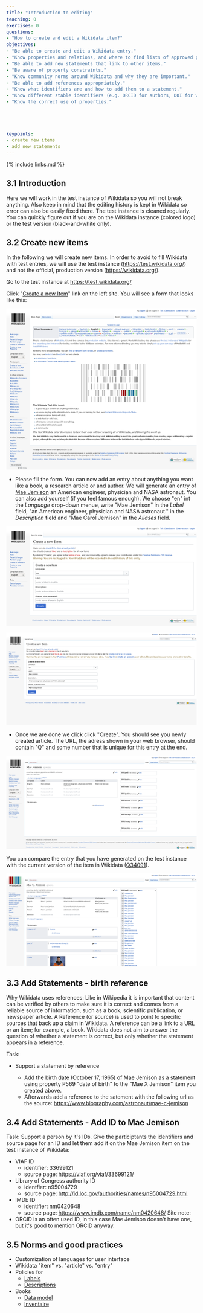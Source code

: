 ```yaml
---
title: "Introduction to editing"
teaching: 0
exercises: 0
questions:
- "How to create and edit a Wikidata item?"
objectives:
- "Be able to create and edit a Wikidata entry."
- "Know properties and relations, and where to find lists of approved properties and relations."
- "Be able to add new statements that link to other items."
- "Be aware of property constraints."
- "Know community norms around Wikidata and why they are important."
- "Be able to add references appropriately."
- "Know what identifiers are and how to add them to a statement."
- "Know different stable identifiers (e.g. ORCID for authors, DOI for works) and why makes sense to use them as properties."
- "Know the correct use of properties."




keypoints:
- create new items
- add new statements
---
```



{% include links.md %}

## 3.1 Introduction

Here we will work in the test instance of Wikidata so you will not break anything. Also keep in mind that the editing history is kept in Wikidata so error can also be easily fixed there. The test instance is cleaned regularly. You can quickly figure out if you are on the Wikidata instance (colored logo) or the test version (black-and-white only).

## 3.2 Create new items

In the following we will create new items. In order to avoid to fill Wikidata with test entries, we will use the test instance (https://test.wikidata.org/) and not the official, production version (https://wikidata.org/).

Go to the test instance at https://test.wikidata.org/

Click "[Create a new Item](https://test.wikidata.org/wiki/Special:NewItem)" link on the left site. You will see a form that looks like this:

![Front Page of the test instance](../fig/l03-Screenshot_test_instance_front_page.png)  

- Please fill the form. You can now add an entry about anything you want like a book, a research article or and author. We will generate an entry of [Mae Jemison](https://en.wikipedia.org/wiki/Mae_Jemison) an American engineer, physician and NASA astronaut. You can also add yourself (if you feel famous enough). We choose "en" int the *Language* drop-down menue, write "Mae Jemison" in the *Label* field, "an American engineer, physician and NASA astronaut." in the *Description* field and "Mae Carol Jemison" in the *Aliases* field.

![Empty create form of the test instance](../fig/l03-Screenshot_test_instance_empty_create_page.png)  

![Empty create form of the test instance](../fig/l03-Mae_Jemison_01_Enter_in_form.png)  

- Once we are done we click click "Create". You should see you newly created article. The URL, the adress shown in your web browser, should contain "Q" and some number that is unique for this entry at the end.

![Freshly created Item of Mae Jemison](../fig/l03-Mae_Jemison_02_Newly_created_page.png)  

You can compare the entry that you have generated on the test instance with the current version of the item in Wikidata ([Q34091](https://www.wikidata.org/wiki/Q34091)).

![Wikidata Jemison](../fig/l03-Mae_Jemison_03_Official_Wikidata_entry_full.png)  

## 3.3 Add Statements - birth reference

Why Wikidata uses references:
Like in Wikipedia it is important that content can be verified by others to make sure it is correct and comes from a reliable source of information, such as a book, scientific publication, or newspaper article.
A Reference (or source) is used to point to specific sources that back up a claim in Wikidata. A reference can be a link to a URL or an item; for example, a book. Wikidata does not aim to answer the question of whether a statement is correct, but only whether the statement appears in a reference.

Task:
- Support a statement by reference

  - Add the birth date (October 17, 1965) of Mae Jemison as a statement using property P569 "date of birth" to the "Mae X Jemison" item you created above.
  - Afterwards add a reference to the satement with the following url as the source: https://www.biography.com/astronaut/mae-c-jemison 
  
## 3.4 Add Statements - Add ID to Mae Jemison


Task:
Support a person by it's IDs. Give the participtants the identifiers and source page for an ID and let them add it on the Mae Jemison item on the test instance of Wikidata:
  

- VIAF ID
  - identifier: 33699121
  - source page: https://viaf.org/viaf/33699121/
- Library of Congress authority ID
  - identfier: n95004729
  - source page: http://id.loc.gov/authorities/names/n95004729.html
- IMDb ID
  - identifier: nm0420648
  - source page: https://www.imdb.com/name/nm0420648/
Site note: 
- ORCID is an often used ID, in this case Mae Jemison doesn't have one, but it's good to mention ORCID anyway.

## 3.5 Norms and good practices

* Customization of languages for user interface
* Wikidata "item" vs. "article" vs. "entry"
* Policies for
  * [Labels](https://www.wikidata.org/wiki/Special:MyLanguage/Help:Label)
  * [Descriptions](https://www.wikidata.org/wiki/Special:MyLanguage/Help:Description)
* Books
  * [Data model](https://www.wikidata.org/wiki/Wikidata:WikiProject_Books)
  * [Inventaire](https://inventaire.io/welcome)


